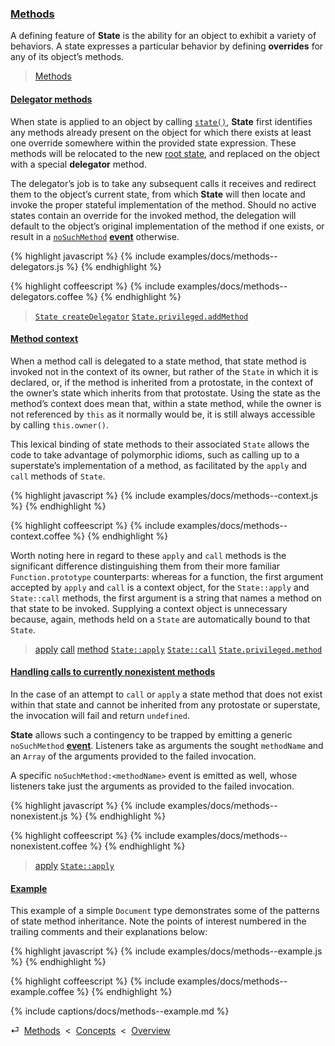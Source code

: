 ### [Methods](#concepts--methods)

A defining feature of **State** is the ability for an object to exhibit a variety of behaviors. A state expresses a particular behavior by defining **overrides** for any of its object’s methods.

> [Methods](/api/#state--methods--section--methods)

<div class="local-toc"></div>

#### [Delegator methods](#concepts--methods--delegators)

When state is applied to an object by calling [`state()`](#getting-started--the-state-function), **State** first identifies any methods already present on the object for which there exists at least one override somewhere within the provided state expression. These methods will be relocated to the new [root state](#concepts--inheritance--the-root-state), and replaced on the object with a special **delegator** method.

The delegator’s job is to take any subsequent calls it receives and redirect them to the object’s current state, from which **State** will then locate and invoke the proper stateful implementation of the method. Should no active states contain an override for the invoked method, the delegation will default to the object’s original implementation of the method if one exists, or result in a [`noSuchMethod`](#concepts--methods--nonexistent) [**event**](#concepts--events) otherwise.

{% highlight javascript %}
{% include examples/docs/methods--delegators.js %}
{% endhighlight %}

{% highlight coffeescript %}
{% include examples/docs/methods--delegators.coffee %}
{% endhighlight %}

> [`State createDelegator`](/source/#state--private--create-delegator)
> [`State.privileged.addMethod`](/source/#state--privileged--add-method)

#### [Method context](#concepts--methods--context)

When a method call is delegated to a state method, that state method is invoked not in the context of its owner, but rather of the `State` in which it is declared, or, if the method is inherited from a protostate, in the context of the owner’s state which inherits from that protostate. Using the state as the method’s context does mean that, within a state method, while the owner is not referenced by `this` as it normally would be, it is still always accessible by calling `this.owner()`.

This lexical binding of state methods to their associated `State` allows the code to take advantage of polymorphic idioms, such as calling up to a superstate’s implementation of a method, as facilitated by the `apply` and `call` methods of `State`.

{% highlight javascript %}
{% include examples/docs/methods--context.js %}
{% endhighlight %}

{% highlight coffeescript %}
{% include examples/docs/methods--context.coffee %}
{% endhighlight %}

Worth noting here in regard to these `apply` and `call` methods is the significant difference distinguishing them from their more familiar `Function.prototype` counterparts: whereas for a function, the first argument accepted by `apply` and `call` is a context object, for the `State::apply` and `State::call` methods, the first argument is a string that names a method on that state to be invoked. Supplying a context object is unnecessary because, again, methods held on a `State` are automatically bound to that `State`.

> [apply](/api/#state--methods--apply)
> [call](/api/#state--methods--call)
> [method](/api/#state--methods--method)
> [`State::apply`](/source/#state--prototype--apply)
> [`State::call`](/source/#state--prototype--call)
> [`State.privileged.method`](/source/#state--privileged--method)

#### [Handling calls to currently nonexistent methods](#concepts--methods--nonexistent)

In the case of an attempt to `call` or `apply` a state method that does not exist within that state and cannot be inherited from any protostate or superstate, the invocation will fail and return `undefined`.

**State** allows such a contingency to be trapped by emitting a generic `noSuchMethod` [**event**](#concepts--events). Listeners take as arguments the sought `methodName` and an `Array` of the arguments provided to the failed invocation.

A specific `noSuchMethod:<methodName>` event is emitted as well, whose listeners take just the arguments as provided to the failed invocation.

{% highlight javascript %}
{% include examples/docs/methods--nonexistent.js %}
{% endhighlight %}

{% highlight coffeescript %}
{% include examples/docs/methods--nonexistent.coffee %}
{% endhighlight %}

> [apply](/api/#state--methods--apply)
> [`State::apply`](/source/#state--prototype--apply)

#### [Example](#concepts--methods--example)

This example of a simple `Document` type demonstrates some of the patterns of state method inheritance. Note the points of interest numbered in the trailing comments and their explanations below:

{% highlight javascript %}
{% include examples/docs/methods--example.js %}
{% endhighlight %}

{% highlight coffeescript %}
{% include examples/docs/methods--example.coffee %}
{% endhighlight %}

{% include captions/docs/methods--example.md %}

<div class="backcrumb">
⏎  <a class="section" href="#concepts--methods">Methods</a>  &lt;  <a href="#concepts">Concepts</a>  &lt;  <a href="#overview">Overview</a>
</div>
